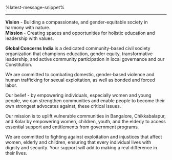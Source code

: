 %latest-message-snippet%

</section><hr /><section>

**Vision** - Building a compassionate, and gender-equitable society in harmony with nature.<br />
**Mission** - Creating spaces and opportunities for holistic education and leadership with values.

</section><section>

**Global Concerns India** is a dedicated community-based civil society organization that champions education, gender equity, transformative leadership, and active community participation in local governance and our Constitution.

We are committed to combating domestic, gender-based violence and human trafficking for sexual exploitation, as well as bonded and forced labor.

Our belief - by empowering individuals, especially women and young people, we can strengthen communities and enable people to become their own strongest advocates against, these critical issues.

Our mission is to uplift vulnerable communities in Bangalore, Chikkabalapur, and Kolar by empowering women, children, youth, and the elderly to access essential support and entitlements from government programs.

We are committed to fighting against exploitation and injustices that affect women, elderly and children, ensuring that every individual lives with dignity and security. Your support will add to making a real difference in their lives.

</section>
